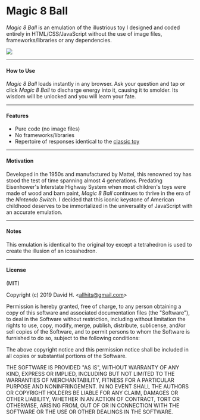 # Magic 8 Ball
_Magic 8 Ball_ is an emulation of the illustrious toy I designed and coded entirely in HTML/CSS/JavaScript without the use of image files, frameworks/libraries or any dependencies.

<img src="https://user-images.githubusercontent.com/45696445/51088793-2cdd1200-1732-11e9-8712-033dbf5062bb.jpg">

_________________________

#### How to Use
_Magic 8 Ball_ loads instantly in any browser. Ask your question and tap or click _Magic 8 Ball_ to discharge energy into it, causing it to smolder. Its wisdom will be unlocked and you will learn your fate.
_________________________

#### Features
- Pure code (no image files)
- No frameworks/libraries
- Repertoire of responses identical to the [classic toy](https://en.wikipedia.org/wiki/Magic_8-Ball)
_________________________

#### Motivation
Developed in the 1950s and manufactured by Mattel, this renowned toy has stood the test of time spanning almost 4 generations. Predating Eisenhower's Interstate Highway System when most children's toys were made of wood and barn paint, _Magic 8 Ball_ continues to thrive in the era of the _Nintendo Switch_. I decided that this iconic keystone of American childhood deserves to be immortalized in the universality of JavaScript with an accurate emulation.
_________________________

#### Notes
This emulation is identical to the original toy except a tetrahedron is used to create the illusion of an icosahedron.
_________________________

#### License
(MIT)

Copyright (c) 2019 David H. &lt;allhits@gmail.com&gt;

Permission is hereby granted, free of charge, to any person obtaining a copy of this software and associated documentation files (the "Software"), to deal in the Software without restriction, including without limitation the rights to use, copy, modify, merge, publish, distribute, sublicense, and/or sell copies of the Software, and to permit persons to whom the Software is furnished to do so, subject to the following conditions:

The above copyright notice and this permission notice shall be included in all copies or substantial portions of the Software.

THE SOFTWARE IS PROVIDED "AS IS", WITHOUT WARRANTY OF ANY KIND, EXPRESS OR IMPLIED, INCLUDING BUT NOT LIMITED TO THE WARRANTIES OF MERCHANTABILITY, FITNESS FOR A PARTICULAR PURPOSE AND NONINFRINGEMENT. IN NO EVENT SHALL THE AUTHORS OR COPYRIGHT HOLDERS BE LIABLE FOR ANY CLAIM, DAMAGES OR OTHER LIABILITY, WHETHER IN AN ACTION OF CONTRACT, TORT OR OTHERWISE, ARISING FROM, OUT OF OR IN CONNECTION WITH THE SOFTWARE OR THE USE OR OTHER DEALINGS IN THE SOFTWARE.
